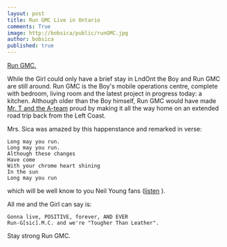 ```yaml
---
layout: post
title: Run GMC Live in Ontario
comments: True
image: http://bobsica/public/runGMC.jpg
author: bobsica
published: true
---
```


[Run GMC.](http://bobsica/public/runGMC.jpg)

While the Girl could only have a brief stay in LndOnt the Boy and Run GMC are still around. Run GMC is the Boy's mobile operations centre, complete with bedroom, living room and the latest project in progress today: a kitchen. Although older than the Boy himself, Run GMC would have made [Mr. T and the A-team](https://en.wikipedia.org/wiki/The_A-Team "!w the a team - Google Search") proud by making it all the way home on an extended road trip back from the Left Coast.

Mrs. Sica was amazed by this happenstance and remarked in verse:

    Long may you run.
    Long may you run.
    Although these changes
    Have come
    With your chrome heart shining
    In the sun
    Long may you run
   
   which will be well know to you Neil Young fans ([listen](musics://itunes.apple.com/mx/album/long-may-you-run/id306292060?l=en "long may you run itunes - Google Search") ).
   
   All me and the Girl can say is:
   
    Gonna live, POSITIVE, forever, AND EVER
    Run-G[sic].M.C. and we're "Tougher Than Leather".
    
   
   Stay strong Run GMC.


